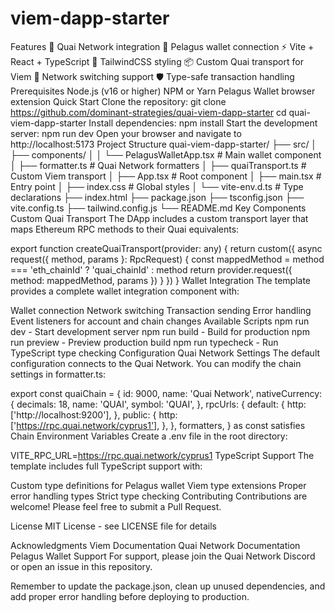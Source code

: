# viem-dapp-starter

Features
🔗 Quai Network integration
🦊 Pelagus wallet connection
⚡ Vite + React + TypeScript
🎨 TailwindCSS styling
📦 Custom Quai transport for Viem
🔄 Network switching support
🛡️ Type-safe transaction handling
Prerequisites
Node.js (v16 or higher)
NPM or Yarn
Pelagus Wallet browser extension
Quick Start
Clone the repository:
git clone https://github.com/dominant-strategies/quai-viem-dapp-starter
cd quai-viem-dapp-starter
Install dependencies:
npm install
Start the development server:
npm run dev
Open your browser and navigate to http://localhost:5173
Project Structure
quai-viem-dapp-starter/
├── src/
│   ├── components/
│   │   └── PelagusWalletApp.tsx    # Main wallet component
│   ├── formatter.ts                 # Quai Network formatters
│   ├── quaiTransport.ts            # Custom Viem transport
│   ├── App.tsx                     # Root component
│   ├── main.tsx                    # Entry point
│   ├── index.css                   # Global styles
│   └── vite-env.d.ts              # Type declarations
├── index.html
├── package.json
├── tsconfig.json
├── vite.config.ts
├── tailwind.config.js
└── README.md
Key Components
Custom Quai Transport
The DApp includes a custom transport layer that maps Ethereum RPC methods to their Quai equivalents:

export function createQuaiTransport(provider: any) {
  return custom({
    async request({ method, params }: RpcRequest) {
      const mappedMethod = method === 'eth_chainId' ? 'quai_chainId' : method
      return provider.request({
        method: mappedMethod,
        params
      })
    }
  })
}
Wallet Integration
The template provides a complete wallet integration component with:

Wallet connection
Network switching
Transaction sending
Error handling
Event listeners for account and chain changes
Available Scripts
npm run dev - Start development server
npm run build - Build for production
npm run preview - Preview production build
npm run typecheck - Run TypeScript type checking
Configuration
Quai Network Settings
The default configuration connects to the Quai Network. You can modify the chain settings in formatter.ts:

export const quaiChain = {
  id: 9000,
  name: 'Quai Network',
  nativeCurrency: {
    decimals: 18,
    name: 'QUAI',
    symbol: 'QUAI',
  },
  rpcUrls: {
    default: {
      http: ['http://localhost:9200'],
    },
    public: {
      http: ['https://rpc.quai.network/cyprus1'],
    },
  },
  formatters,
} as const satisfies Chain
Environment Variables
Create a .env file in the root directory:

VITE_RPC_URL=https://rpc.quai.network/cyprus1
TypeScript Support
The template includes full TypeScript support with:

Custom type definitions for Pelagus wallet
Viem type extensions
Proper error handling types
Strict type checking
Contributing
Contributions are welcome! Please feel free to submit a Pull Request.

License
MIT License - see LICENSE file for details

Acknowledgments
Viem Documentation
Quai Network Documentation
Pelagus Wallet
Support
For support, please join the Quai Network Discord or open an issue in this repository.

Remember to update the package.json, clean up unused dependencies, and add proper error handling before deploying to production.

